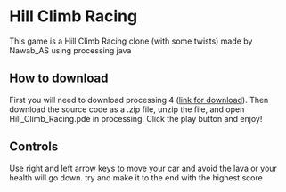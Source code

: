 # Hill Climb Racing
This game is a Hill Climb Racing clone (with some twists) made by Nawab_AS using processing java

## How to download
First you will need to download processing 4 ([link for download](https://processing.org/download)). Then download the source code as a .zip file, unzip the file, and open Hill_Climb_Racing.pde in processing. Click the play button and enjoy!

## Controls
Use right and left arrow keys to move your car and avoid the lava or your health will go down. try and make it to the end with the highest score
